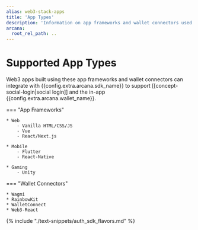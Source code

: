 ```yaml
---
alias: web3-stack-apps
title: 'App Types'
description: 'Information on app frameworks and wallet connectors used by Web3 apps that are supported by the Arcana Auth SDK.'
arcana:
  root_rel_path: ..
---
```


# Supported App Types

Web3 apps built using these app frameworks and wallet connectors can integrate with {{config.extra.arcana.sdk_name}} to support [[concept-social-login|social login]] and the in-app {{config.extra.arcana.wallet_name}}.

=== "App Frameworks"

    * Web
        - Vanilla HTML/CSS/JS
        - Vue
        - React/Next.js

    * Mobile
        - Flutter
        - React-Native

    * Gaming
        - Unity

=== "Wallet Connectors"

    * Wagmi
    * RainbowKit
    * WalletConnect
    * Web3-React


{% include "./text-snippets/auth_sdk_flavors.md" %}